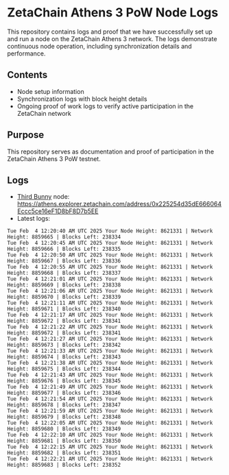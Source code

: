 # ZetaChain Athens 3 PoW Node Logs
This repository contains logs and proof that we have successfully set up and run a node on the ZetaChain Athens 3 network. The logs demonstrate continuous node operation, including synchronization details and performance.

## Contents
- Node setup information
- Synchronization logs with block height details
- Ongoing proof of work logs to verify active participation in the ZetaChain network

## Purpose
This repository serves as documentation and proof of participation in the ZetaChain Athens 3 PoW testnet.

## Logs

- [Third Bunny](https://thirdbunny.xyz/) node: https://athens.explorer.zetachain.com/address/0x225254d35dE666064Eccc5ce16eF1D8bF8D7b5EE
- Latest logs:
```
Tue Feb  4 12:20:40 AM UTC 2025 Your Node Height: 8621331 | Network Height: 8859665 | Blocks Left: 238334
Tue Feb  4 12:20:45 AM UTC 2025 Your Node Height: 8621331 | Network Height: 8859666 | Blocks Left: 238335
Tue Feb  4 12:20:50 AM UTC 2025 Your Node Height: 8621331 | Network Height: 8859667 | Blocks Left: 238336
Tue Feb  4 12:20:55 AM UTC 2025 Your Node Height: 8621331 | Network Height: 8859668 | Blocks Left: 238337
Tue Feb  4 12:21:01 AM UTC 2025 Your Node Height: 8621331 | Network Height: 8859669 | Blocks Left: 238338
Tue Feb  4 12:21:06 AM UTC 2025 Your Node Height: 8621331 | Network Height: 8859670 | Blocks Left: 238339
Tue Feb  4 12:21:11 AM UTC 2025 Your Node Height: 8621331 | Network Height: 8859671 | Blocks Left: 238340
Tue Feb  4 12:21:17 AM UTC 2025 Your Node Height: 8621331 | Network Height: 8859672 | Blocks Left: 238341
Tue Feb  4 12:21:22 AM UTC 2025 Your Node Height: 8621331 | Network Height: 8859672 | Blocks Left: 238341
Tue Feb  4 12:21:27 AM UTC 2025 Your Node Height: 8621331 | Network Height: 8859673 | Blocks Left: 238342
Tue Feb  4 12:21:33 AM UTC 2025 Your Node Height: 8621331 | Network Height: 8859674 | Blocks Left: 238343
Tue Feb  4 12:21:38 AM UTC 2025 Your Node Height: 8621331 | Network Height: 8859675 | Blocks Left: 238344
Tue Feb  4 12:21:43 AM UTC 2025 Your Node Height: 8621331 | Network Height: 8859676 | Blocks Left: 238345
Tue Feb  4 12:21:49 AM UTC 2025 Your Node Height: 8621331 | Network Height: 8859677 | Blocks Left: 238346
Tue Feb  4 12:21:54 AM UTC 2025 Your Node Height: 8621331 | Network Height: 8859678 | Blocks Left: 238347
Tue Feb  4 12:21:59 AM UTC 2025 Your Node Height: 8621331 | Network Height: 8859679 | Blocks Left: 238348
Tue Feb  4 12:22:05 AM UTC 2025 Your Node Height: 8621331 | Network Height: 8859680 | Blocks Left: 238349
Tue Feb  4 12:22:10 AM UTC 2025 Your Node Height: 8621331 | Network Height: 8859681 | Blocks Left: 238350
Tue Feb  4 12:22:15 AM UTC 2025 Your Node Height: 8621331 | Network Height: 8859682 | Blocks Left: 238351
Tue Feb  4 12:22:21 AM UTC 2025 Your Node Height: 8621331 | Network Height: 8859683 | Blocks Left: 238352
```
